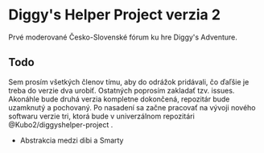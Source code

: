 Diggy's Helper Project verzia 2
================================

Prvé moderované Česko-Slovenské fórum ku hre Diggy's Adventure.

Todo
----

Sem prosím všetkých členov tímu, aby do odrážok pridávali, čo ďaľšie 
je treba do verzie dva urobiť. Ostatných poprosím zakladať tzv. issues.
Akonáhle bude druhá verzia kompletne dokončená, repozitár bude uzamknutý 
a pochovaný. Po nasadení sa začne pracovať na vývoji nového softwaru 
verzie tri, ktorá bude v univerzálnom repozitári @Kubo2/diggyshelper-project .

 * Abstrakcia medzi dibi a Smarty
